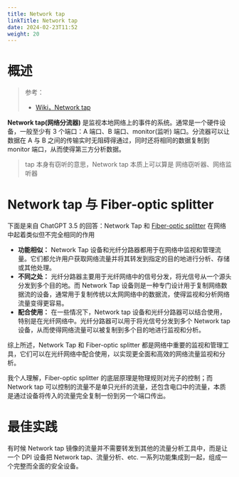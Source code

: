 ```yaml
---
title: Network tap
linkTitle: Network tap
date: 2024-02-23T11:52
weight: 20
---
```


# 概述

> 参考：
> 
> - [Wiki，Network tap](https://en.wikipedia.org/wiki/Network_tap)

**Network tap(网络分流器)** 是监视本地网络上的事件的系统。通常是一个硬件设备，一般至少有 3 个端口：A 端口、B 端口、monitor(监听) 端口。分流器可以让数据在 A 与 B 之间的传输实时无阻碍得通过，同时还将相同的数据复制到 monitor 端口，从而使得第三方分析数据。

> tap 本身有窃听的意思，Network tap 本质上可以算是 网络窃听器、网络监听器

# Network tap 与 Fiber-optic splitter

下面是来自 ChatGPT 3.5 的回答：Network Tap 和 [Fiber-optic splitter](docs/4.数据通信/Networking%20device/Fiber-optic%20splitter.md) 在网络中起着类似但不完全相同的作用

- **功能相似：** Network Tap 设备和光纤分路器都用于在网络中监视和管理流量。它们都允许用户获取网络流量并将其转发到指定的目的地进行分析、存储或其他处理。
- **不同之处：** 光纤分路器主要用于光纤网络中的信号分发，将光信号从一个源头分发到多个目的地。而 Network Tap 设备则是一种专门设计用于复制网络数据流的设备，通常用于复制传统以太网网络中的数据流，使得监视和分析网络流量变得更容易。
- **配合使用：** 在一些情况下，Network tap 设备和光纤分路器可以结合使用，特别是在光纤网络中。光纤分路器可以用于将光信号分发到多个 Network tap 设备，从而使得网络流量可以被复制到多个目的地进行监视和分析。

综上所述，Network Tap 和 Fiber-optic splitter 都是网络中重要的监视和管理工具，它们可以在光纤网络中配合使用，以实现更全面和高效的网络流量监视和分析。

我个人理解，Fiber-optic splitter 的底层原理是物理规则对光子的控制；而 Network tap 可以控制的流量不是单只光纤的流量，还包含电口中的流量，本质是通过设备将传入的流量完全复制一份到另一个端口传出。

# 最佳实践

有时候 Network tap 镜像的流量并不需要转发到其他的流量分析工具中，而是让一个 DPI 设备把 Network tap、流量分析、etc. 一系列功能集成到一起，组成一个完整而全面的安全设备。